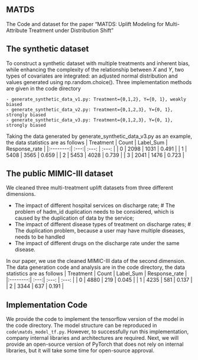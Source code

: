 ## MATDS

The Code and dataset for the paper “MATDS: Uplift Modeling for Multi-Attribute Treatment under Distribution Shift”

## The synthetic dataset
To construct a synthetic dataset with multiple treatments and inherent bias, while enhancing the complexity of the relationship between $X$ and $Y$, two types of covariates are integrated: an adjusted normal distribution and values generated using np.random.choice(). Three implementation methods are given in the code directory
```
- generate_synthetic_data_v1.py: Treatment={0,1,2}, Y={0, 1}, weakly biased
- generate_synthetic_data_v2.py: Treatment={0,1,2,3}, Y={0, 1},  strongly biased
- generate_synthetic_data_v3.py: Treatment={0,1,2,3}, Y={0, 1}, strongly biased
```
Taking the data generated by generate_synthetic_data_v3.py as an example, the data statistics are as follows
| Treatment | Count  | Label_Sum | Response_rate |
|:--------:| :---:|  :---: | :---:  |
| 0 |  2098   | 1031 |  0.491   |
| 1 |  5408   | 3565 |  0.659   |
| 2 |  5453   | 4028 |  0.739   |
| 3 |  2041   | 1476 |  0.723   |

## The public MIMIC-III dataset
We cleaned three multi-treatment uplift datasets from three different dimensions.
- The impact of different hospital services on discharge rate; # The problem of hadm_id duplication needs to be considered, which is caused by the duplication of data by the service;
- The impact of different disease types of treatment on discharge rates; # The duplication problem, because a user may have multiple diseases, needs to be handled
- The impact of different drugs on the discharge rate under the same disease.

In our paper, we use the cleaned MIMIC-III data of the second dimension. The data generation code and analysis are in the code directory, the data statistics are as follows
| Treatment | Count  | Label_Sum | Response_rate |
|:--------:| :---:|  :---: | :---:  |
| 0 |  4880   | 219 |  0.045   |
| 1 |  4235   | 581 |  0.137   |
| 2 |  3344   | 637 |  0.191   |

## Implementation Code
We provide the code to implement the tensorflow version of the model in the code directory. The model structure can be reproduced in ```code\matds_model_tf.py```. However, to successfully run this implementation, company internal libraries and architectures are required. Next, we will provide an open-source version of PyTorch that does not rely on internal libraries, but it will take some time for open-source approval.

